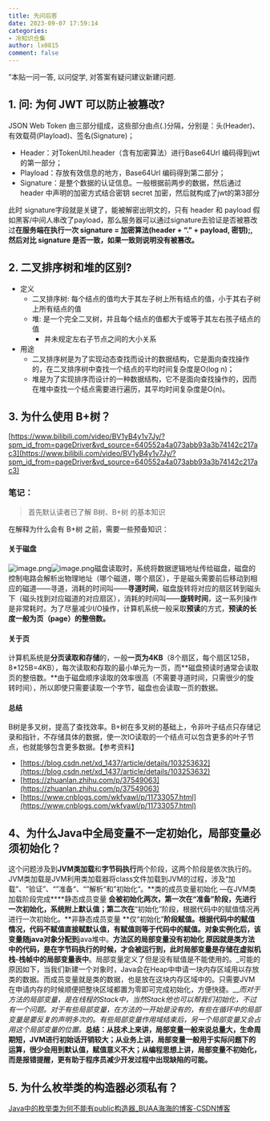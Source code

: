 ```yaml
---
title: 先问后答
date: 2023-09-07 17:59:14
categories:
- 冷知识合集
author: lx0815
comment: false
---
```


”本贴一问一答, 以问促学, 对答案有疑问建议新建问题.

## 1. 问: 为何 JWT 可以防止被篡改?
JSON Web Token 由三部分组成，这些部分由点(.)分隔，分别是：头(Header)、有效载荷(Playload)、签名(Signature)；

- Header：对TokenUtil.header（含有加密算法）进行Base64Url 编码得到jwt的第一部分；
- Playload：存放有效信息的地方，Base64Url 编码得到第二部分；
- Signature：是整个数据的认证信息。一般根据前两步的数据，然后通过 header 中声明的加密方式结合密钥 secret 加密，然后就构成了jwt的第3部分

此时 signature字段就是关键了，能被解密出明文的，只有 header 和 payload 假如黑客/中间人串改了payload，那么服务器可以通过signature去验证是否被篡改过**在服务端在执行一次 signature = 加密算法(header + “.” + payload, 密钥);, 然后对比 signature 是否一致，如果一致则说明没有被篡改。**


## 2. 二叉排序树和堆的区别?

- 定义
   - 二叉排序树: 每个结点的值均大于其左子树上所有结点的值，小于其右子树上所有结点的值
   - 堆: 是一个完全二叉树，并且每个结点的值都大于或等于其左右孩子结点的值
      - 并未规定左右子节点之间的大小关系
- 用途
   - 二叉排序树是为了实现动态查找而设计的数据结构，它是面向查找操作的，在二叉排序树中查找一个结点的平均时间复杂度是O(log n)；
   - 堆是为了实现排序而设计的一种数据结构，它不是面向查找操作的，因而在堆中查找一个结点需要进行遍历，其平均时间复杂度是O(n)。




## 3. 为什么使用 B+树？
[https://www.bilibili.com/video/BV1yB4y1v7Jy/?spm_id_from=pageDriver&vd_source=640552a4a073abb93a3b74142c217ac3](https://www.bilibili.com/video/BV1yB4y1v7Jy/?spm_id_from=pageDriver&vd_source=640552a4a073abb93a3b74142c217ac3)

### 笔记：
> 首先默认读者已了解 B树、B+树 的基本知识

在解释为什么会有 B+树 之前，需要一些预备知识：

#### 关于磁盘
![image.png](https://cdn.jsdelivr.net/gh/zrgzs/images@main/images/20230907220330.jpg)![image.png](https://cdn.jsdelivr.net/gh/zrgzs/images@main/images/20230907220332.jpg)磁盘读取时，系统将数据逻辑地址传给磁盘，磁盘的控制电路会解析出物理地址（哪个磁道，哪个扇区），于是磁头需要前后移动到相应的磁道——寻道，消耗的时间叫——**寻道时间**，磁盘旋转将对应的扇区转到磁头下（磁头找到对应磁道的对应扇区），消耗的时间叫——**旋转时间**，这一系列操作是非常耗时。为了尽量减少I/O操作，计算机系统一般采取**预读**的方式，**预读的长度一般为页（page）的整倍数。**

#### 关于页
计算机系统是**分页读取和存储**的，一般**一页为4KB**（8个扇区，每个扇区125B，8*125B=4KB），每次读取和存取的最小单元为一页，而**磁盘预读时通常会读取页的整倍数。**由于磁盘顺序读取的效率很高（不需要寻道时间，只需很少的旋转时间），所以即使只需要读取一个字节，磁盘也会读取一页的数据。

#### 总结
B树是多叉树，提高了查找效率。B+树在多叉树的基础上，令非叶子结点只存储记录和指针，不存储具体的数据，使一次IO读取的一个结点可以包含更多的叶子节点，也就能够包含更多数据。【参考资料】

- [https://blog.csdn.net/xd_1437/article/details/103253632](https://blog.csdn.net/xd_1437/article/details/103253632)
- [https://zhuanlan.zhihu.com/p/37549063](https://zhuanlan.zhihu.com/p/37549063)
- [https://www.cnblogs.com/wkfvawl/p/11733057.html](https://www.cnblogs.com/wkfvawl/p/11733057.html)



## 4、为什么Java中全局变量不一定初始化，局部变量必须初始化？
这个问题涉及到**JVM类加载**和**字节码执行**两个阶段，这两个阶段是依次执行的。JVM类加载是JVM利用类加载器将class文件加载到JVM的过程，涉及“加载”、“验证”、“”准备“、“”解析“和”初始化“。**类的成员变量初始化 —在JVM类加载阶段完成****静态成员变量  **会被初始化两次，第一次在“准备”阶段，先进行一次初始化，系统附上默认值；第二次在**“初始化”阶段，根据代码中的赋值情况再进行一次初始化。**非静态成员变量   **仅“初始化”**阶段赋值。根据代码中的赋值情况，代码不赋值直接赋默认值，有赋值则等于代码中的赋值。对象实例化后，该变量随java对象分配到**java堆中。**方法区的局部变量没有初始化  **原因就是类方法中的代码，是在字节码执行的时候，才会被运行到，此时局部变量是存储在**虚拟机栈-栈帧中的局部变量表中**。局部变量定义了但是没有赋值是不能使用的。_可能的原因如下，当我们新建一个对象时，Java会在Heap中申请一块内存区域用以存放类的数据。而成员变量就是类的数据，也是放在这块内存区域中的。只需要JVM在申请内存的时候顺便把整块区域都置为零即可完成初始化，方便快捷。___而对于方法的局部变量，是在线程的Stack中，当然Stack他也可以帮我们初始化，不过有一个问题。对于有些局部变量，在方法的一开始是没有的，有些在循环中的局部变量是要反复的声明多次的。有些局部变量作用域结束后，另一个局部变量又会占用这个局部变量的位置。_**总结：从技术上来讲，局部变量一般来说总量大，生命周期短，JVM进行初始话开销较大；从业务上讲，局部变量一般用于实际问题下的运算，很少会用到默认值，赋值意义不大；从编程思想上讲，局部变量不初始化，而是报错提醒，更有助于程序员减少开发过程中出现缺陷的可能。**


## 5. 为什么枚举类的构造器必须私有？
[Java中的枚举类为何不能有public构造器_BUAA海海的博客-CSDN博客](https://blog.csdn.net/bettarwang/article/details/27262809)
